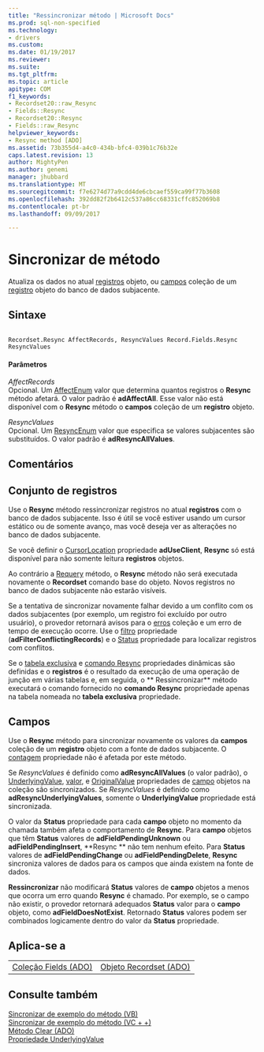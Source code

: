 ```yaml
---
title: "Ressincronizar método | Microsoft Docs"
ms.prod: sql-non-specified
ms.technology:
- drivers
ms.custom: 
ms.date: 01/19/2017
ms.reviewer: 
ms.suite: 
ms.tgt_pltfrm: 
ms.topic: article
apitype: COM
f1_keywords:
- Recordset20::raw_Resync
- Fields::Resync
- Recordset20::Resync
- Fields::raw_Resync
helpviewer_keywords:
- Resync method [ADO]
ms.assetid: 73b355d4-a4c0-434b-bfc4-039b1c76b32e
caps.latest.revision: 13
author: MightyPen
ms.author: genemi
manager: jhubbard
ms.translationtype: MT
ms.sourcegitcommit: f7e6274d77a9cdd4de6cbcaef559ca99f77b3608
ms.openlocfilehash: 392dd82f2b6412c537a86cc68331cffc852069b8
ms.contentlocale: pt-br
ms.lasthandoff: 09/09/2017

---
```

# <a name="resync-method"></a>Sincronizar de método
Atualiza os dados no atual [registros](../../../ado/reference/ado-api/recordset-object-ado.md) objeto, ou [campos](../../../ado/reference/ado-api/fields-collection-ado.md) coleção de um [registro](../../../ado/reference/ado-api/record-object-ado.md) objeto do banco de dados subjacente.  
  
## <a name="syntax"></a>Sintaxe  
  
```  
  
Recordset.Resync AffectRecords, ResyncValues Record.Fields.Resync ResyncValues  
```  
  
#### <a name="parameters"></a>Parâmetros  
 *AffectRecords*  
 Opcional. Um [AffectEnum](../../../ado/reference/ado-api/affectenum.md) valor que determina quantos registros o **Resync** método afetará. O valor padrão é **adAffectAll**. Esse valor não está disponível com o **Resync** método o **campos** coleção de um **registro** objeto.  
  
 *ResyncValues*  
 Opcional. Um [ResyncEnum](../../../ado/reference/ado-api/resyncenum.md) valor que especifica se valores subjacentes são substituídos. O valor padrão é **adResyncAllValues**.  
  
## <a name="remarks"></a>Comentários  
  
## <a name="recordset"></a>Conjunto de registros  
 Use o **Resync** método ressincronizar registros no atual **registros** com o banco de dados subjacente. Isso é útil se você estiver usando um cursor estático ou de somente avanço, mas você deseja ver as alterações no banco de dados subjacente.  
  
 Se você definir o [CursorLocation](../../../ado/reference/ado-api/cursorlocation-property-ado.md) propriedade **adUseClient**, **Resync** só está disponível para não somente leitura **registros** objetos.  
  
 Ao contrário a [Requery](../../../ado/reference/ado-api/requery-method.md) método, o **Resync** método não será executada novamente o **Recordset** comando base do objeto. Novos registros no banco de dados subjacente não estarão visíveis.  
  
 Se a tentativa de sincronizar novamente falhar devido a um conflito com os dados subjacentes (por exemplo, um registro foi excluído por outro usuário), o provedor retornará avisos para o [erros](../../../ado/reference/ado-api/errors-collection-ado.md) coleção e um erro de tempo de execução ocorre. Use o [filtro](../../../ado/reference/ado-api/filter-property.md) propriedade (**adFilterConflictingRecords**) e o [Status](../../../ado/reference/ado-api/status-property-ado-recordset.md) propriedade para localizar registros com conflitos.  
  
 Se o [tabela exclusiva](../../../ado/reference/ado-api/unique-table-unique-schema-unique-catalog-properties-dynamic-ado.md) e [comando Resync](../../../ado/reference/ado-api/resync-command-property-dynamic-ado.md) propriedades dinâmicas são definidas e o **registros** é o resultado da execução de uma operação de junção em várias tabelas e, em seguida, o ** Ressincronizar** método executará o comando fornecido no **comando Resync** propriedade apenas na tabela nomeada no **tabela exclusiva** propriedade.  
  
## <a name="fields"></a>Campos  
 Use o **Resync** método para sincronizar novamente os valores da **campos** coleção de um **registro** objeto com a fonte de dados subjacente. O [contagem](../../../ado/reference/ado-api/count-property-ado.md) propriedade não é afetada por este método.  
  
 Se *ResyncValues* é definido como **adResyncAllValues** (o valor padrão), o [UnderlyingValue](../../../ado/reference/ado-api/underlyingvalue-property.md), [valor](../../../ado/reference/ado-api/value-property-ado.md), e [ OriginalValue](../../../ado/reference/ado-api/originalvalue-property-ado.md) propriedades de [campo](../../../ado/reference/ado-api/field-object.md) objetos na coleção são sincronizados. Se *ResyncValues* é definido como **adResyncUnderlyingValues**, somente o **UnderlyingValue** propriedade está sincronizada.  
  
 O valor da **Status** propriedade para cada **campo** objeto no momento da chamada também afeta o comportamento de **Resync**. Para **campo** objetos que têm **Status** valores de **adFieldPendingUnknown** ou **adFieldPendingInsert**, **Resync ** não tem nenhum efeito. Para **Status** valores de **adFieldPendingChange** ou **adFieldPendingDelete**, **Resync** sincroniza valores de dados para os campos que ainda existem na fonte de dados.  
  
 **Ressincronizar** não modificará **Status** valores de **campo** objetos a menos que ocorra um erro quando **Resync** é chamado. Por exemplo, se o campo não existir, o provedor retornará adequados **Status** valor para o **campo** objeto, como **adFieldDoesNotExist**. Retornado **Status** valores podem ser combinados logicamente dentro do valor da **Status** propriedade.  
  
## <a name="applies-to"></a>Aplica-se a  
  
|||  
|-|-|  
|[Coleção Fields (ADO)](../../../ado/reference/ado-api/fields-collection-ado.md)|[Objeto Recordset (ADO)](../../../ado/reference/ado-api/recordset-object-ado.md)|  
  
## <a name="see-also"></a>Consulte também  
 [Sincronizar de exemplo do método (VB)](../../../ado/reference/ado-api/resync-method-example-vb.md)   
 [Sincronizar de exemplo do método (VC + +)](../../../ado/reference/ado-api/resync-method-example-vc.md)   
 [Método Clear (ADO)](../../../ado/reference/ado-api/clear-method-ado.md)   
 [Propriedade UnderlyingValue](../../../ado/reference/ado-api/underlyingvalue-property.md)

